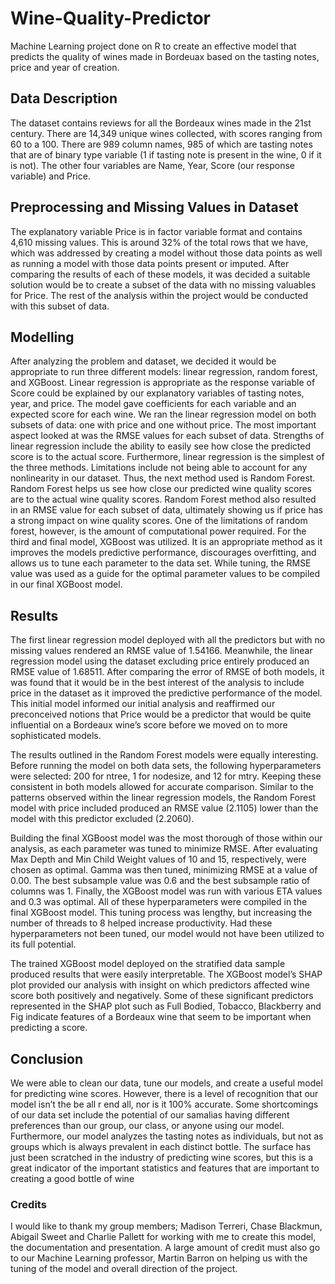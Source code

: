 # Wine-Quality-Predictor
Machine Learning project done on R to create an effective model that predicts the quality of wines made in Bordeuax based on the tasting notes, price and year of creation. 

## Data Description
The dataset contains reviews for all the Bordeaux wines made in the 21st century. There are 14,349 unique wines collected, with scores ranging from 60 to a 100.
There are 989 column names, 985 of which are tasting notes that are of binary type variable (1 if tasting note is present in the wine, 0 if it is not). The other four variables are Name, Year, Score (our response variable) and Price. 

## Preprocessing and Missing Values in Dataset
The explanatory variable Price is in factor variable format and contains 4,610 missing values. This is around 32% of the total rows that we have, which was addressed by creating a model without those data points as well as running a model with those data points present or imputed. After comparing the results of each of these models, it was decided a suitable solution would be to create a subset of the data with no missing valuables for Price. The rest of the analysis within the project would be conducted with this subset of data. 

## Modelling
After analyzing the problem and dataset, we decided it would be appropriate to run three different models: linear regression, random forest, and XGBoost. Linear regression is appropriate as the response variable of Score could be explained by our explanatory variables of tasting notes, year, and price. The model gave coefficients for each variable and an expected score for each wine. We ran the linear regression model on both subsets of data: one with price and one without price. The most important aspect looked at was the RMSE values for each subset of data. Strengths of linear regression include the ability to easily see how close the predicted score is to the actual score. Furthermore, linear regression is the simplest of the three methods. Limitations include not being able to account for any nonlinearity in our dataset. Thus, the next method used is Random Forest. Random Forest helps us see how close our predicted wine quality scores are to the actual wine quality scores. Random Forest method also resulted in an RMSE value for each subset of data, ultimately showing us if price has a strong impact on wine quality scores. One of the limitations of random forest, however, is the amount of computational power required. For the third and final model, XGBoost was utilized. It is an appropriate method as it improves the models predictive performance, discourages overfitting, and allows us to tune each parameter to the data set. While tuning, the RMSE value was used as a guide for the optimal parameter values to be compiled in our final XGBoost model. 

## Results
The first linear regression model deployed with all the predictors but with no missing values rendered an RMSE value of 1.54166. Meanwhile, the linear regression model using the 
dataset excluding price entirely produced an RMSE value of 1.68511. After comparing the error of RMSE of both models, it was found that it would be in the best interest of the analysis to include price in the dataset as it improved the predictive performance of the model. This initial model informed our initial analysis and reaffirmed our preconceived notions that Price would be a predictor that would be quite influential on a Bordeaux wine’s score before we moved on to more sophisticated models. 

The results outlined in the Random Forest models were equally interesting. Before running the model on both data sets, the following hyperparameters were selected: 200 for ntree, 1 for nodesize, and 12 for mtry. Keeping these consistent in both models allowed for accurate comparison. Similar to the patterns observed within the linear regression models, the Random Forest model with price included produced an RMSE value (2.1105) lower than the model with this predictor excluded (2.2060). 

Building the final XGBoost model was the most thorough of those within our analysis, as each parameter was tuned to minimize RMSE. After evaluating Max Depth and Min Child Weight values of 10 and 15, respectively, were chosen as optimal. Gamma was then tuned, minimizing RMSE at a value of 0.00. The best subsample value was 0.6 and the best subsample ratio of columns was 1. Finally, the XGBoost model was run with various ETA values and 0.3 was optimal. All of these hyperparameters were compiled in the final XGBoost model. This tuning process was lengthy, but increasing the number of threads to 8 helped increase productivity. Had these hyperparameters not been tuned, our model would not have been utilized to its full potential. 

The trained XGBoost model deployed on the stratified data sample produced results that were easily interpretable. The XGBoost model’s SHAP plot provided our analysis with insight on which predictors affected wine score both positively and negatively. Some of these significant predictors represented in the SHAP plot such as Full Bodied, Tobacco, Blackberry and Fig indicate features of a Bordeaux wine that seem to be important when predicting a score.

## Conclusion
We were able to clean our data, tune our models, and create a useful model for predicting wine scores. However, there is a level of recognition that our model isn’t the be all r end all, nor is it 100% accurate. Some shortcomings of our data set include the potential of our samalias having different preferences than our group, our class, or anyone using our model. Furthermore, our model analyzes the tasting notes as individuals, but not as groups which is always prevalent in each distinct bottle. The surface has just been scratched in the industry of predicting wine scores, but this is a great indicator of the important statistics and features that are important to creating a good bottle of wine

### Credits
I would like to thank my group members; Madison Terreri, Chase Blackmun, Abigail Sweet and Charlie Pallett for working with me to create this model, the documentation and presentation. A large amount of credit must also go to our Machine Learning professor, Martin Barron on helping us with the tuning of the model and overall direction of the project. 
